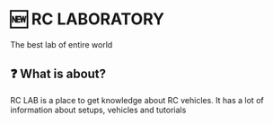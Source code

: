 # 🆕 RC LABORATORY

The best lab of entire world

## ❓ What is about?

RC LAB is a place to get knowledge about RC vehicles. It has a lot of information about setups, vehicles and tutorials
